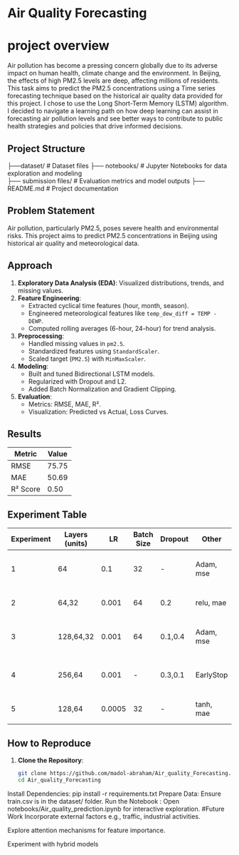 # Air Quality Forecasting

# project overview
Air pollution has become a pressing concern globally due to its adverse impact on human health, climate change and the environment. In Beijing, the effects of high PM2.5 levels are deep, affecting millions of residents. This task aims to predict the PM2.5 concentrations using a Time series forecasting technique based on the historical  air quality data provided for this project. I chose to use the Long Short-Term Memory (LSTM) algorithm. I decided to navigate a learning path on how deep learning can assist in forecasting air pollution levels and see better ways to contribute to public health strategies and policies that drive informed decisions.


## Project Structure

├──dataset/    # Dataset files
├── notebooks/              # Jupyter Notebooks for data exploration and modeling               
├── submission files/                # Evaluation metrics and model outputs
├── README.md               # Project documentation


##  Problem Statement

Air pollution, particularly PM2.5, poses severe health and environmental risks. This project aims to predict PM2.5 concentrations in Beijing using historical air quality and meteorological data.

##  Approach

1. **Exploratory Data Analysis (EDA)**: Visualized distributions, trends, and missing values.
2. **Feature Engineering**:
   - Extracted cyclical time features (hour, month, season).
   - Engineered meteorological features like `temp_dew_diff = TEMP - DEWP`.
   - Computed rolling averages (6-hour, 24-hour) for trend analysis.
3. **Preprocessing**:
   - Handled missing values in `pm2.5`.
   - Standardized features using `StandardScaler`.
   - Scaled target (`PM2.5`) with `MinMaxScaler`.
4. **Modeling**:
   - Built and tuned Bidirectional LSTM models.
   - Regularized with Dropout and L2.
   - Added Batch Normalization and Gradient Clipping.
5. **Evaluation**:
   - Metrics: RMSE, MAE, R².
   - Visualization: Predicted vs Actual, Loss Curves.

##  Results

| Metric   | Value  |
|----------|---------|
| RMSE     | 75.75   |
| MAE      | 50.69   |
| R² Score | 0.50    |

##  Experiment Table

| Experiment | Layers (units) | LR     | Batch Size | Dropout | Other      | Loss | Epochs | RMSE (Test) | Notes                                   |
|------------|----------------|--------|------------|---------|------------|------|--------|--------------|-----------------------------------------|
| 1          | 64             | 0.1    | 32         | -       | Adam, mse  | mse  | -      | 57.2         | High LR caused unstable convergence.     |
| 2          | 64,32          | 0.001  | 64         | 0.2     | relu, mae  | mae  | 50     | 61.5         | Lower LR stabilized training.           |
| 3          | 128,64,32      | 0.001  | 64         | 0.1,0.4 | Adam, mse  | mse  | 100    | 75.75        | Larger batch size increases variance.    |
| 4          | 256,64         | 0.001  | -          | 0.3,0.1 | EarlyStop  | me   | 50     | 56.7         | Smaller batch improved convergence.      |
| 5          | 128,64         | 0.0005 | 32         | -       | tanh, mae  | mae  | 25     | 56.9         | Lower LR marginal gain.                  |

## How to Reproduce

1. **Clone the Repository**:
   ```bash
   git clone https://github.com/madol-abraham/Air_quality_Forecasting.git
   cd Air_quality_Forecasting

Install Dependencies:
pip install -r requirements.txt
Prepare Data:
Ensure train.csv is in the dataset/ folder.
Run the Notebook :
Open notebooks/Air_quality_prediction.ipynb for interactive exploration.
 #Future Work
Incorporate external factors e.g., traffic, industrial activities.

Explore attention mechanisms for feature importance.

Experiment with hybrid models 
